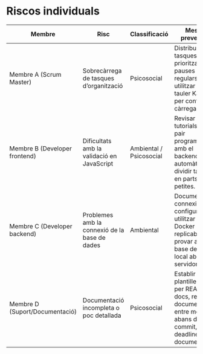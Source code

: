 # Riscos individuals

| Membre | Risc | Classificació | Mesura preventiva |
|--------|------|---------------|-----------------|
| Membre A (Scrum Master) | Sobrecàrrega de tasques d’organització | Psicosocial | Distribuir tasques, prioritzar i fer pauses regulars, utilitzar el tauler Kanban per controlar la càrrega. |
| Membre B (Developer frontend) | Dificultats amb la validació en JavaScript | Ambiental / Psicosocial | Revisar tutorials, fer pair programming amb el backend, tests automàtics, dividir tasques en parts més petites. |
| Membre C (Developer backend) | Problemes amb la connexió de la base de dades | Ambiental | Documentar connexions i configuracions, utilitzar entorn Docker replicable, provar amb base de dades local abans del servidor. |
| Membre D (Suport/Documentació) | Documentació incompleta o poc detallada | Psicosocial | Establir plantilles clares per README i docs, revisar documentació entre membres abans de commit, definir deadlines per documentació. |

